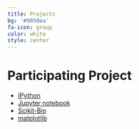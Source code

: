 ```yaml
---
title: Projects
bg: '#9850ea'
fa-icon: group
color: white
style: center
---
```


# Participating Project

- [IPython](https://ipython.org)
- [Jupyter notebook](https://jupyter.org) 
- [Scikit-Bio](https://scikit-bio.org/)
- [matplotlib](https://matplotlib.org)


